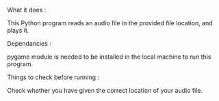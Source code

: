 What it does : 

This Python program reads an audio file in the provided file location, and plays it.

Dependancies :

pygame module is needed to be installed in the local machine to run this program. 

Things to check before running :

Check whether you have given the correct location of your audio file.


 
